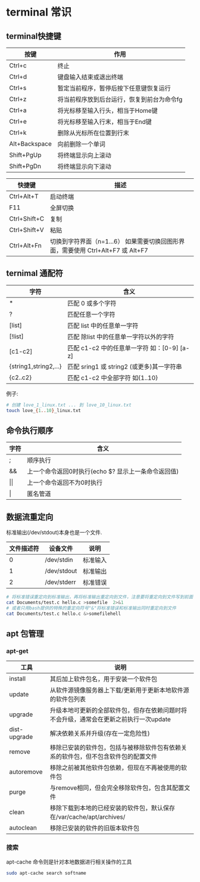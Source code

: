 # terminal 常识

## terminal快捷键

|按键|	作用|
|---|---|
|Ctrl+c  |终止|
|Ctrl+d	|键盘输入结束或退出终端|
|Ctrl+s	|暂定当前程序，暂停后按下任意键恢复运行|
|Ctrl+z	|将当前程序放到后台运行，恢复到前台为命令fg|
|Ctrl+a	|将光标移至输入行头，相当于Home键|
|Ctrl+e	|将光标移至输入行末，相当于End键|
|Ctrl+k	|删除从光标所在位置到行末|
|Alt+Backspace	|向前删除一个单词|
|Shift+PgUp	|将终端显示向上滚动|
|Shift+PgDn	|将终端显示向下滚动|

|快捷键|	 描述|
|---|---|
|Ctrl+Alt+T	| 启动终端|
|F11|	 全屏切换|
|Ctrl+Shift+C|	 复制|
|Ctrl+Shift+V	| 粘贴|
|Ctrl+Alt+Fn|	 切换到字符界面（n=1...6） 如果需要切换回图形界面，需要使用 Ctrl+Alt+F7 或 Alt+F7|


## ternimal 通配符

|字符|	含义|
|---|---|
|*	|匹配 0 或多个字符|
|?	|匹配任意一个字符|
|[list]	|匹配 list 中的任意单一字符|
|[!list]	|匹配 除list 中的任意单一字符以外的字符|
|[c1-c2]	|匹配 c1-c2 中的任意单一字符 如：[0-9] [a-z]|
|{string1,string2,...}	|匹配 sring1 或 string2 (或更多)其一字符串|
|{c2..c2}	|匹配 c1-c2 中全部字符 如{1..10}|

例子:
``` bash
# 创建 love_1_linux.txt ... 到 love_10_linux.txt
touch love_{1..10}_linux.txt
```
## 命令执行顺序

|字符|	含义|
|---|---|
|;	|顺序执行|
|&&	|上一个命令返回0时执行(echo $? 显示上一条命令返回值)|
|\|\|	|上一个命令返回不为0时执行|
|\||匿名管道|

## 数据流重定向
标准输出(/dev/stdout)本身也是一个文件.

|文件描述符	|设备文件	|说明|
|---|-------------|------------|
|0	|/dev/stdin	|标准输入|
|1	|/dev/stdout	|标准输出|
|2	|/dev/stderr	|标准错误|

```bash
# 将标准错误重定向到标准输出，再将标准输出重定向到文件，注意要将重定向到文件写到前面
cat Documents/test.c hello.c >somefile  2>&1
# 或者只用bash提供的特殊的重定向符号"&"将标准错误和标准输出同时重定向到文件
cat Documents/test.c hello.c &>somefilehell
```
## apt 包管理

### apt-get

|工具|	说明|
|---|---|
|install	|其后加上软件包名，用于安装一个软件包|
|update	|从软件源镜像服务器上下载/更新用于更新本地软件源的软件包列表|
|upgrade	|升级本地可更新的全部软件包，但存在依赖问题时将不会升级，通常会在更新之前执行一次update|
|dist-upgrade|	解决依赖关系并升级(存在一定危险性)|
|remove	|移除已安装的软件包，包括与被移除软件包有依赖关系的软件包，但不包含软件包的配置文件|
|autoremove|	移除之前被其他软件包依赖，但现在不再被使用的软件包|
|purge	|与remove相同，但会完全移除软件包，包含其配置文件|
|clean	|移除下载到本地的已经安装的软件包，默认保存在/var/cache/apt/archives/|
|autoclean	|移除已安装的软件的旧版本软件包|

### 搜索
apt-cache 命令则是针对本地数据进行相关操作的工具

```bash
sudo apt-cache search softname
```